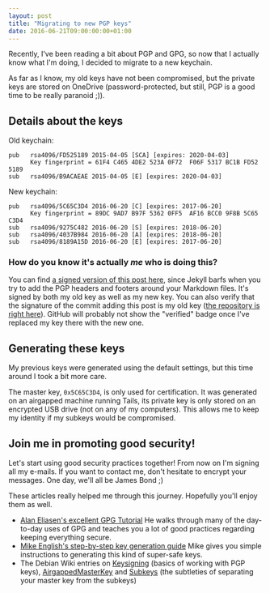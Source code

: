 ```yaml
---
layout: post
title: "Migrating to new PGP keys"
date: 2016-06-21T09:00:00:00+01:00
---
```


Recently, I've been reading a bit about PGP and GPG, so now that I actually know
what I'm doing, I decided to migrate to a new keychain.

As far as I know, my old keys have not been compromised, but the private keys
are stored on OneDrive (password-protected, but still, PGP is a good time to
be really paranoid ;)).



## Details about the keys
Old keychain:

```
pub   rsa4096/FD525189 2015-04-05 [SCA] [expires: 2020-04-03]
      Key fingerprint = 61F4 C465 4DE2 523A 0F72  F06F 5317 BC1B FD52 5189
sub   rsa4096/B9ACAEAE 2015-04-05 [E] [expires: 2020-04-03]
```

New keychain:

```
pub   rsa4096/5C65C3D4 2016-06-20 [C] [expires: 2017-06-20]
      Key fingerprint = 89DC 9AD7 B97F 5362 0FF5  AF16 BCC0 9F8B 5C65 C3D4
sub   rsa4096/9275C482 2016-06-20 [S] [expires: 2018-06-20]
sub   rsa4096/4037B984 2016-06-20 [A] [expires: 2018-06-20]
sub   rsa4096/8189A15D 2016-06-20 [E] [expires: 2017-06-20]
```

### How do you know it's actually *me* who is doing this?
You can find [a signed version of this post here](/assets/2016-06-21-new-pgp-keys.md.asc),
since Jekyll barfs when you try to add the PGP headers and footers around your
Markdown files. It's signed by both my old key as well as my new key. You can
also verify that the signature of the commit adding this post is my old key
([the repository is right here](https://github.com/iamarcel/iamarcel.github.io)).
GitHub will probably not show the "verified" badge once I've replaced my key there
with the new one.



## Generating these keys
My previous keys were generated using the default settings, but this time around
I took a bit more care.

The master key, `0x5C65C3D4`, is only used for certification. It was generated
on an airgapped machine running Tails, its private key is only stored on an
encrypted USB drive (not on any of my computers). This allows me to keep my
identity if my subkeys would be compromised.




## Join me in promoting good security!
Let's start using good security practices together! From now on I'm signing all
my e-mails. If you want to contact me, don't hesitate to encrypt your messages.
One day, we'll all be James Bond ;)

These articles really helped me through this journey. Hopefully you'll enjoy
them as well.

- [Alan Eliasen's excellent GPG Tutorial](https://www.futureboy.us/pgp.html)
  He walks through many of the day-to-day uses of GPG and teaches you a lot of
  good practices regarding keeping everything secure.
- [Mike English's step-by-step key generation guide](https://spin.atomicobject.com/2013/11/24/secure-gpg-keys-guide/)
  Mike gives you simple instructions to generating this kind of super-safe keys.
- The Debian Wiki entries on [Keysigning](https://wiki.debian.org/Keysigning)
  (basics of working with PGP keys),
  [AirgappedMasterKey](https://wiki.debian.org/GnuPG/AirgappedMasterKey) and
  [Subkeys](https://wiki.debian.org/Subkeys) (the subtleties of separating your
  master key from the subkeys)
